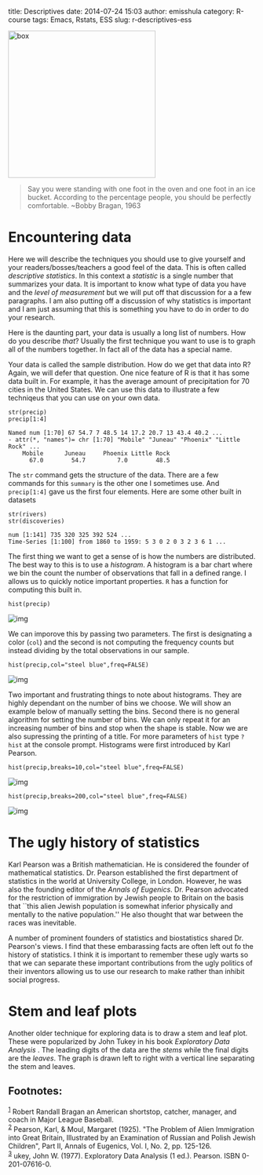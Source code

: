 title: Descriptives
date: 2014-07-24 15:03
author: emisshula
category: R-course
tags: Emacs, Rstats, ESS
slug: r-descriptives-ess

<p><img src="../../images/bragan.jpeg" width="300px" alt="box" title="box"></p>

> Say you were standing with one foot in the oven and one foot in an ice bucket. According to the percentage people, you should be perfectly comfortable. ~Bobby Bragan, 1963

# Encountering data

Here we will describe the techniques you should use to give yourself and
your readers/bosses/teachers a good feel of the data. This is often called
*descriptive statistics*.  In this context a *statistic* is a single number
that summarizes your data. It is important to know what type of data you have
and the *level of measurement* but we will put off that discussion for a 
a few paragraphs.  I am also putting off a discussion of why statistics is 
important and I am just assuming that this is something you have to do in
order to do your research.

Here is the daunting part, your data is usually a long list of numbers.  How 
do you describe *that*?  Usually the first technique you want to use is to 
graph all of the numbers together.  In fact all of the data has a special name. 

Your data is called the sample distribution.  How do we get that data
into R?  Again, we will defer that question. One nice feature of R is
that it has some data built in.  For example, it has the average amount of 
precipitation for 70 cities in the United States.  We can use this data to 
illustrate a few techniqeus that you can use on your own data.

    str(precip)
    precip[1:4]

    Named num [1:70] 67 54.7 7 48.5 14 17.2 20.7 13 43.4 40.2 ...
    - attr(*, "names")= chr [1:70] "Mobile" "Juneau" "Phoenix" "Little Rock" ...
        Mobile      Juneau     Phoenix Little Rock 
          67.0        54.7         7.0        48.5

The `str` command gets the structure of the data.  There are a few commands 
for this `summary` is the other one I sometimes use. And `precip[1:4]` gave 
us the first four elements.  Here are some other built in datasets

    str(rivers)
    str(discoveries)

    num [1:141] 735 320 325 392 524 ...
    Time-Series [1:100] from 1860 to 1959: 5 3 0 2 0 3 2 3 6 1 ...

The first thing we want to get a sense of is how the numbers are
distributed.  The best way to this is to use a *histogram*.  A
histogram is a bar chart where we bin the count the number of
observations that fall in a defined range.  I allows us to quickly
notice important properties. `R` has a function for computing this
built in.

    hist(precip)

![img](../../images/hist_precip.jpg)

We can imporove this by passing two parameters.  The first is designating 
a color (`col`) and the second is not computing the frequency counts but
instead dividing by the total observations in our sample.

    hist(precip,col="steel blue",freq=FALSE)

![img](../../images/hist_precip_imp.jpg)

Two important and frustrating things to note about histograms.  They
are highly dependant on the number of bins we choose.  We will show an
example below of manually setting the bins.  Second there is no
general algorithm for setting the number of bins.  We can only repeat
it for an increasing number of bins and stop when the shape is stable.
Now we are also supressing the printing of a title.  For more
parameters of `hist` type `?hist` at the console prompt.  Histograms
were first introduced by Karl Pearson.  

    hist(precip,breaks=10,col="steel blue",freq=FALSE)

![img](../../images/hist_precip_10.jpg)

    hist(precip,breaks=200,col="steel blue",freq=FALSE)

![img](../../images/hist_precip_200.jpg)

# The ugly history of statistics

Karl Pearson was a British mathematician. He is considered the founder
of mathematical statistics.  Dr. Pearson established the first
department of statistics in the world at University College, in
London. However, he was also the founding editor of the *Annals of
Eugenics*.  Dr. Pearson advocated for the restriction of immigration
by Jewish people to Britain on the basis that \`\`this alien Jewish
population is somewhat inferior physically and mentally to the native
population.'' He also thought that war between the races was
inevitable.

A number of prominent founders of statistics and biostatistics shared
Dr. Pearson's views.  I find that these embarassing facts are often
left out fo the history of statistics.  I think it is important to
remember these ugly warts so that we can separate these important
contributions from the ugly politics of their inventors allowing us to
use our research to make rather than inhibit social progress.

# Stem and leaf plots

Another older technique for exploring data is to draw a stem and leaf
plot.  These were popularized by John Tukey in his book *Exploratory Data
Analysis* .  The leading digits of the data are the *stems* while
the final digits are the *leaves*.  The graph is drawn left to right with 
a vertical line separating the stem and leaves.

<div id="footnotes">
<h2 class="footnotes">Footnotes: </h2>
<div id="text-footnotes">

<div class="footdef"><sup><a id="fn.1" class="footnum" href="#fnr.1">1</a></sup> Robert Randall Bragan an American shortstop, catcher, manager, and coach in Major League Baseball.</div>

<div class="footdef"><sup><a id="fn.2" class="footnum" href="#fnr.2">2</a></sup> Pearson, Karl, & Moul, Margaret (1925). "The Problem of Alien Immigration into Great Britain, Illustrated by an Examination of Russian and Polish Jewish Children", Part II, Annals of Eugenics, Vol. I, No. 2, pp. 125-126.</div>

<div class="footdef"><sup><a id="fn.3" class="footnum" href="#fnr.3">3</a></sup> ukey, John W. (1977). Exploratory Data Analysis (1 ed.). Pearson. ISBN 0-201-07616-0.</div>


</div>
</div>